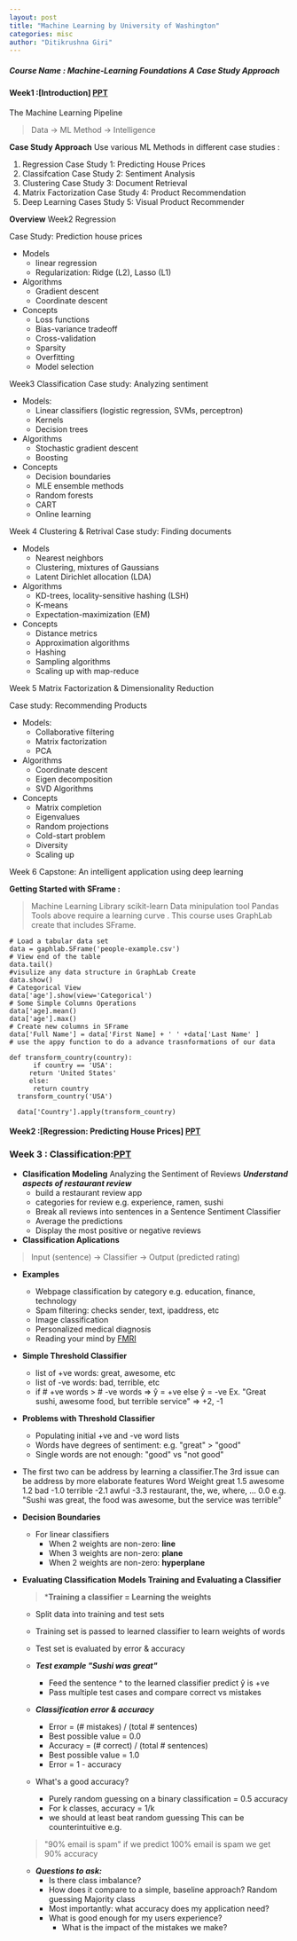 ```yaml
---
layout: post
title: "Machine Learning by University of Washington"
categories: misc
author: "Ditikrushna Giri"
---
```



##### Course Name : Machine-Learning Foundations A Case Study Approach 

#### Week1 :[Introduction] [PPT](https://d396qusza40orc.cloudfront.net/phoenixassets/ml-foundations/intro.pdf)

The Machine Learning Pipeline 

> Data -> ML Method -> Intelligence 

**Case Study Approach** 
Use various ML Methods in different case studies :
1. Regression Case Study 1: Predicting House Prices
2. Classifcation Case Study 2: Sentiment Analysis
3. Clustering Case Study 3: Document Retrieval
4. Matrix Factorization Case Study 4: Product Recommendation
5. Deep Learning Cases Study 5: Visual Product Recommender

**Overview** 
Week2 Regression 

Case Study: Prediction house prices
 - Models
	 - linear regression
	 - Regularization: Ridge (L2), Lasso (L1)
- Algorithms
    - Gradient descent
   -  Coordinate descent
- Concepts
    - Loss functions
    - Bias-variance tradeoff
    - Cross-validation
    - Sparsity
    - Overfitting
    - Model selection

Week3 Classification 
Case study: Analyzing sentiment

 - Models:
	- Linear classifiers (logistic regression, SVMs, perceptron)
    - Kernels
    - Decision trees
- Algorithms
    - Stochastic gradient descent
    - Boosting
- Concepts
    - Decision boundaries
    - MLE ensemble methods
    - Random forests
    - CART
    - Online learning

Week 4 Clustering & Retrival 
Case study: Finding documents

 - Models
    - Nearest neighbors
    - Clustering, mixtures of Gaussians
    - Latent Dirichlet allocation (LDA)
- Algorithms
    - KD-trees, locality-sensitive hashing (LSH)
    - K-means
    - Expectation-maximization (EM)
- Concepts
   - Distance metrics
    - Approximation algorithms
    - Hashing
    - Sampling algorithms
    - Scaling up with map-reduce

Week 5 Matrix Factorization & Dimensionality Reduction

Case study: Recommending Products

 - Models:
    - Collaborative filtering
    - Matrix factorization
    - PCA
- Algorithms
    - Coordinate descent
    - Eigen decomposition
    - SVD Algorithms
- Concepts
    - Matrix completion
    - Eigenvalues
    - Random projections
    - Cold-start problem
    - Diversity
    - Scaling up

Week 6 Capstone: An intelligent application using deep learning

**Getting Started with SFrame :** 
> Machine Learning Library scikit-learn 
> Data minipulation tool Pandas 
Tools above require a learning curve . This course uses GraphLab create that includes SFrame. 

    # Load a tabular data set 
    data = gaphlab.SFrame('people-example.csv')
    # View end of the table 
    data.tail() 
    #visulize any data structure in GraphLab Create 
    data.show() 
    # Categorical View 
    data['age'].show(view='Categorical') 
    # Some Simple Columns Operations 
    data['age].mean()
    data['age'].max() 
    # Create new columns in SFrame 
    data['Full Name'] = data['First Name] + ' ' +data['Last Name' ] 
	# use the appy function to do a advance trasnformations of our data 

	def transform_country(country):
	      if country == 'USA':
	     return 'United States'
	     else:
	      return country
	  transform_country('USA')
	   
	  data['Country'].apply(transform_country)

#### Week2 :[Regression: Predicting House Prices] [PPT](https://d396qusza40orc.cloudfront.net/phoenixassets/ml-foundations/regression-intro-annotated.pdf)

### Week 3 : Classification:[PPT](https://d396qusza40orc.cloudfront.net/phoenixassets/ml-foundations/classification-annotated.pdf) 

 -  **Clasification Modeling** Analyzing the Sentiment of Reviews 
***Understand aspects of restaurant review***
	- build a restaurant review app
	-	categories for review e.g. experience, ramen, sushi
	-	Break all reviews into sentences in a Sentence Sentiment Classifier
	-	Average the predictions
	-	Display the most positive or negative reviews 
- **Classification Aplications**
> Input (sentence) -> Classifier -> Output (predicted rating)

- **Examples**
	- Webpage classification by category e.g. education, finance, technology
	- Spam filtering: checks sender, text, ipaddress, etc
	-	Image classification
	-	Personalized medical diagnosis
	-	Reading your mind by [FMRI](https://g.co/kgs/Dag4BT)

- **Simple Threshold Classifier**
	-	list of +ve words: great, awesome, etc
	-	list of -ve words: bad, terrible, etc
	-	if # +ve words > # -ve words => ŷ = +ve else ŷ = -ve
		Ex. "Great sushi, awesome food, but terrible service" => +2, -1

- **Problems with Threshold Classifier**
	-	Populating initial +ve and -ve word lists
	-	Words have degrees of sentiment: e.g. "great" > "good"
	-	Single words are not enough: "good" vs "not good"
- The first two can be address by learning a classifier.The 3rd issue can be address by more elaborate features Word Weight great 1.5 awesome 1.2 bad -1.0 terrible -2.1 awful -3.3 restaurant, the, we, where, ... 0.0
e.g. "Sushi was great, the food was awesome, but the service was terrible"

- **Decision Boundaries**
	- For linear classifiers
		- When 2 weights are non-zero: **line**
		- When 3 weights are non-zero: **plane**
		- When 2 weights are non-zero: **hyperplane** 
- **Evaluating Classification Models Training and Evaluating a Classifier**
	> ***Training a classifier = Learning the weights**
		
	- Split data into training and test sets
	- Training set is passed to learned classifier to learn weights of words
	-	Test set is evaluated by error & accuracy
	
	- ***Test example "Sushi was great"*** 
		- Feed the sentence ^ to the learned classifier
predict ŷ is +ve
		- Pass multiple test cases and compare correct vs mistakes
	- ***Classification error & accuracy***
		- Error = (# mistakes) / (total # sentences)
		- Best possible value = 0.0 
		-  Accuracy = (# correct) / (total # sentences)
		- Best possible value = 1.0 
		- Error = 1 - accuracy 
	- What's a good accuracy?
		- Purely random guessing on a binary classification = 0.5 accuracy
		- For k classes, accuracy = 1/k
		- we should at least beat random guessing
This can be counterintuitive e.g. 

	> 	"90% email is spam" if we predict 100% email is spam we get 90%  accuracy
		
	- ***Questions to ask:***
		- Is there class imbalance?
		- How does it compare to a simple, baseline approach?
    Random guessing
    Majority class
		- Most importantly: what accuracy does my application need?
		- What is good enough for my users experience?
	       - What is the impact of the mistakes we make?



